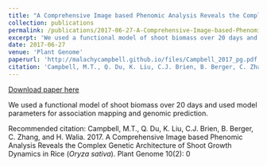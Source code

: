 ```yaml
---
title: "A Comprehensive Image based Phenomic Analysis Reveals the Complex Genetic Architecture of Shoot Growth Dynamics in Rice (<i>Oryza sativa</i>)"
collection: publications
permalink: /publications/2017-06-27-A-Comprehensive-Image-based-Phenomic-Analysis-Reveals-the-Complex-Genetic-Architecture-of-Shoot-Growth-Dynamics-in-Rice
excerpt: 'We used a functional model of shoot biomass over 20 days and used model parameters for association mapping and genomic prediction.'
date: 2017-06-27
venue: 'Plant Genome'
paperurl: 'http://malachycampbell.github.io/files/Campbell_2017_pg.pdf'
citation: 'Campbell, M.T., Q. Du, K. Liu, C.J. Brien, B. Berger, C. Zhang, and H. Walia. 2017. A Comprehensive Image based Phenomic Analysis Reveals the Complex Genetic Architecture of Shoot Growth Dynamics in Rice (<i>Oryza sativa</i>). Plant Genome 10(2): 0'
---
```


<a href='http://malachycampbell.github.io/files/Campbell_2017_pg.pdf'>Download paper here</a>

We used a functional model of shoot biomass over 20 days and used model parameters for association mapping and genomic prediction.

Recommended citation: Campbell, M.T., Q. Du, K. Liu, C.J. Brien, B. Berger, C. Zhang, and H. Walia. 2017. A Comprehensive Image based Phenomic Analysis Reveals the Complex Genetic Architecture of Shoot Growth Dynamics in Rice (<i>Oryza sativa</i>). Plant Genome 10(2): 0
